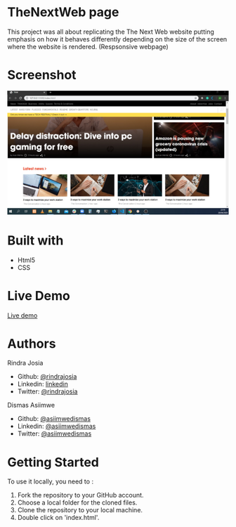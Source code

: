 # TheNextWeb page

This project was all about replicating the The Next Web website putting emphasis on how it behaves differently depending on the size of the screen where the website is rendered. (Respsonsive webpage)

# Screenshot

![Image description](https://github.com/asiimwedismas/thnextweb-page/blob/feature-branch/img/screenshot.jpg)

# Built with

- Html5
- CSS

# Live Demo

[Live demo](https://rawcdn.githack.com/asiimwedismas/thnextweb-page/9bbf6c273e2644446a4ad2ee41ad292fd5438f09/index.html)

# Authors

Rindra Josia

- Github: [@rindrajosia](https://github.com/rindrajosia)
- Linkedin: [linkedin](https://www.linkedin.com/in/rindra-josia-99b2111a2/)
- Twitter: [@rindrajosia](https://twitter.com/josia_rindra)

Dismas Asiimwe

- Github: [@asiimwedismas](https://github.com/asiimwedismas)
- Linkedin: [@asiimwedismas](https://www.linkedin.com/in/asiimwedismas/)
- Twitter: [@asiimwedismas](https://www.twitter.com/asiimwedismas)

# Getting Started

To use it locally, you need to :

1. Fork the repository to your GitHub account.
2. Choose a local folder for the cloned files.
3. Clone the repository to your local machine.
4. Double click on 'index.html'.

